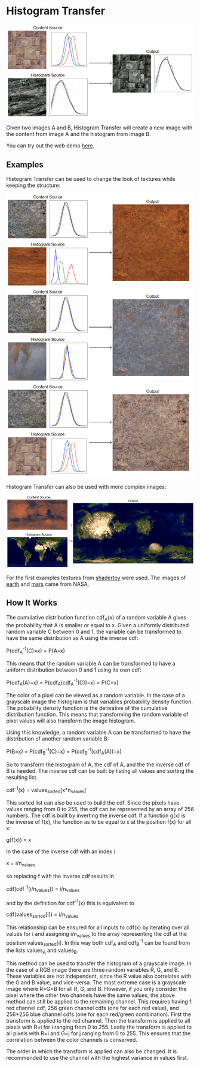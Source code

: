 # Histogram Transfer

<img src='figures/figure1.png'/>

Given two images A and B, Histogram Transfer will create a new image with the content from image A and the histogram from image B.

You can try out the web demo [here](https://danielklisch.github.io/histogram_transfer/).

## Examples

Histogram Transfer can be used to change the look of textures while keeping the structure:

<img src='figures/figure2.png'/>

<img src='figures/figure3.png'/>

<img src='figures/figure4.png'/>

Histogram Transfer can also be used with more complex images:

<img src='figures/figure5.png'/>

For the first examples textures from [shadertoy](https://www.shadertoy.com/view/tdSSzV) were used.
The images of [earth](https://visibleearth.nasa.gov/images/57730/the-blue-marble-land-surface-ocean-color-and-sea-ice) and [mars](https://astrogeology.usgs.gov/search/map/Mars/Viking/Color/Mars_Viking_ClrMosaic_global_925m) came from NASA.

## How It Works

The cumulative distribution function cdf<sub>A</sub>(x) of a random variable A gives the probability that A is smaller or equal to x.
Given a uniformly distributed random variable C between 0 and 1, the variable can be transformed to have the same distribution as A using the inverse cdf:

P(cdf<sub>A</sub><sup>-1</sup>(C)=x) = P(A=x)

This means that the random variable A can be transformed to have a uniform distribution between 0 and 1 using its own cdf:

P(cdf<sub>A</sub>(A)=x) = P(cdf<sub>A</sub>(cdf<sub>A</sub><sup>-1</sup>(C))=x) = P(C=x)

The color of a pixel can be viewed as a random variable.
In the case of a grayscale image the histogram is that variables probability density function.
The pobability density function is the derivative of the cumulative distribution function.
This means that transforming the random variable of pixel values will also transform the image histogram.

Using this knowledge, a random variable A can be transformed to have the distribution of another random variable B:

P(B=x) = P(cdf<sub>B</sub><sup>-1</sup>(C)=x) = P(cdf<sub>B</sub><sup>-1</sup>(cdf<sub>A</sub>(A))=x)

So to transform the histogram of A, the cdf of A, and the the inverse cdf of B is needed.
The inverse cdf can be built by listing all values and sorting the resulting list.

cdf<sup>-1</sup>(x) = values<sub>sorted</sub>[x*n<sub>values</sub>]

This sorted list can also be used to build the cdf.
Since the pixels have values ranging from 0 to 255, the cdf can be represented by an array of 256 numbers.
The cdf is built by inverting the inverse cdf.
If a function g(x) is the inverse of f(x), the function as to be equal to x at the position f(x) for all x:

g(f(x)) = x

In the case of the inverse cdf with an index i

x = i/n<sub>values</sub>

so replacing f with the inverse cdf results in

cdf(cdf<sup>-1</sup>(i/n<sub>values</sub>)) = i/n<sub>values</sub>

and by the definition for cdf<sup>-1</sup>(x) this is equivalent to

cdf(values<sub>sorted</sub>[i]) = i/n<sub>values</sub>

This relationship can be ensured for all inputs to cdf(x) by iterating over all values for i and assigning i/n<sub>values</sub> to the array representing the cdf at the position values<sub>sorted</sub>[i].
In this way both cdf<sub>A</sub> and cdf<sub>B</sub><sup>-1</sup> can be found from the lists values<sub>A</sub> and values<sub>B</sub>.

This method can be used to transfer the histogram of a grayscale image.
In the case of a RGB image there are three random variables R, G, and B.
These variables are not independent, since the R value also correlates with the G and B value, and vice-versa.
The most extreme case is a grayscale image where R=G=B for all R, G, and B.
However, if you only consider the pixel where the other two channels have the same values, the above method can still be applied to the remaining channel.
This requires having 1 red channel cdf, 256 green channel cdfs (one for each red value), and 256*256 blue channel cdfs (one for each red/green combination).
First the transform is applied to the red channel.
Then the transform is applied to all pixels with R=i for i ranging from 0 to 255.
Lastly the transform is applied to all pixels with R=i and G=j for j ranging from 0 to 255.
This ensures that the correlation between the color channels is conserved.

The order in which the transform is applied can also be changed.
It is recommended to use the channel with the highest variance in values first.